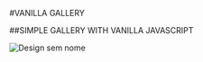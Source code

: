 #VANILLA GALLERY

##SIMPLE GALLERY WITH VANILLA JAVASCRIPT



![Design sem nome](https://user-images.githubusercontent.com/31036996/209416950-7764c2f9-5d86-46a8-ad0b-12b6fe99927e.gif)
